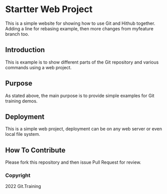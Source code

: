 # Startter Web Project
This is a simple website for showing how to use Git and Hithub together. Adding a line for rebasing example, then more changes from myfeature branch too.
## Introduction
This is example is to show different parts of the Git repository and various commands using a web project.
## Purpose
As stated above, the main purpose is to provide simple examples for Git training demos.
## Deployment
This is a simple web project, deployment can be on any web server or even local file system.
## How To Contribute
Please fork this repository and then issue Pull Request for review.

### Copyright
2022 Git.Training